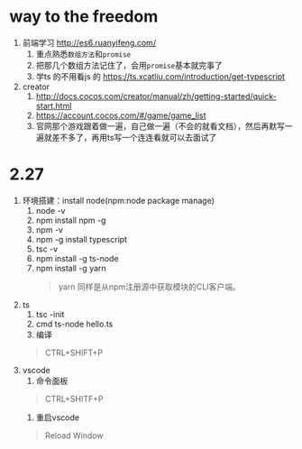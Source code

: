 # way to the freedom
1. 前端学习 http://es6.ruanyifeng.com/
    1. 重点熟悉`数组方法`和`promise`
    2. 把那几个数组方法记住了，会用`promise`基本就完事了
    3. 学ts 的不用看js 的 https://ts.xcatliu.com/introduction/get-typescript
2. creator
    1. http://docs.cocos.com/creator/manual/zh/getting-started/quick-start.html
    1. https://account.cocos.com/#/game/game_list 
    1. 官网那个游戏跟着做一遍，自己做一遍（不会的就看文档），然后再默写一遍就差不多了，再用ts写一个连连看就可以去面试了

# 2.27
1. 环境搭建：install node(npm:node package manage)
    1. node -v
    2. npm install npm -g
    3. npm -v 
    4. npm -g install typescript 
    5. tsc -v
    1. npm install -g ts-node
    2. npm install -g yarn
        >yarn 同样是从npm注册源中获取模块的CLI客户端。
2. ts
    1. tsc -init
    2. cmd ts-node hello.ts
    3. 编译
    >CTRL+SHIFT+P
3. vscode
    1. 命令面板
    >CTRL+SHITF+P
    1. 重启vscode
    >Reload Window